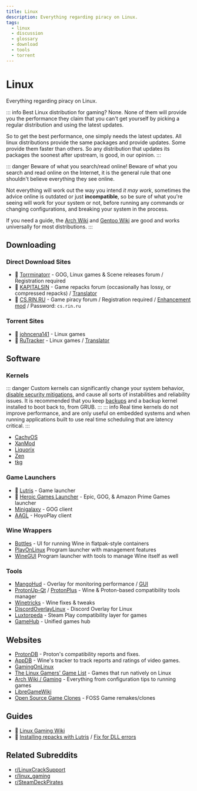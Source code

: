 ```yaml
---
title: Linux
description: Everything regarding piracy on Linux.
tags:
  - linux
  - discussion
  - glossary
  - download
  - tools
  - torrent
---
```


# Linux

Everything regarding piracy on Linux.

::: info Best Linux distribution for gaming?
None. None of them will provide you the performance they claim that you can't get yourself by picking a regular distribution and using the latest updates.

So to get the best performance, one simply needs the latest updates. All linux distributions provide the same packages and provide updates.
Some provide them faster than others. So any distribution that updates its packages the soonest after upstream, is good, in our opinion.
:::

::: danger Beware of what you search/read online!
Beware of what you search and read online on the Internet, it is the general rule that one shouldn't believe everything they see online.

Not everything will work out the way you intend *it may work*, sometimes the advice online is outdated or just **incompatible**, so be sure of what you're seeing will work for your system or not, before running any commands or changing configurations, and breaking your system in the process.

If you need a guide, the [Arch Wiki](https://wiki.archlinux.org) and [Gentoo Wiki](https://wiki.gentoo.org/) are good and works universally for most distributions.
:::

## Downloading

### Direct Download Sites

- :star2: [Torrminatorr](https://forum.torrminatorr.com) - GOG, Linux games & Scene
  releases forum / Registration required
- :star2: [KAPITALSIN](https://kapitalsin.com/forum) - Game repacks forum
  (occasionally has lossy, or compressed repacks) /
  [Translator](useful.md#translator)
- :star2: [CS.RIN.RU](https://cs.rin.ru/forum) - Game piracy forum / Registration
  required /
  [Enhancement mod](https://github.com/SubZeroPL/cs-rin-ru-enhanced-mod) /
  Password: `cs.rin.ru`

### Torrent Sites

- :star2: [johncena141](https://1337x.to/user/johncena141/) - Linux games
- :star2: [RuTracker](https://rutracker.org/forum/viewforum.php?f=899) - Linux games
  / [Translator](useful.md#translator)

## Software

### Kernels

::: danger
Custom kernels can significantly change your system behavior, [disable security mitigations](https://wiki.archlinux.org/index.php/Kernel_parameters), and cause all sorts of instabilities and reliability issues. It is recommended that you keep [backups](https://wiki.archlinux.org/title/Backup) and a backup kernel installed to boot back to, from GRUB.
:::
::: info
Real time kernels do not improve performance, and are only useful on embedded systems and when running applications built to use real time scheduling that are latency critical.
:::

- [CachyOS](https://github.com/CachyOS/linux-cachyos)
- [XanMod](https://xanmod.org)
- [Liquorix](https://liquorix.net)
- [Zen](https://github.com/zen-kernel/zen-kernel)
- [tkg](https://github.com/Frogging-Family/linux-tkg) 

### Game Launchers

- :star2: [Lutris](https://lutris.net) - Game launcher
- :star2: [Heroic Games Launcher](https://heroicgameslauncher.com) - Epic, GOG, &
  Amazon Prime Games launcher
- [Minigalaxy](https://sharkwouter.github.io/minigalaxy) - GOG client
- [AAGL](https://github.com/an-anime-team/an-anime-game-launcher) - HoyoPlay client

### Wine Wrappers
- [Bottles](https://usebottles.com) - UI for running Wine in flatpak-style containers
- [PlayOnLinux](https://www.playonlinux.com/en/) Program launcher with management features
- [WineGUI](https://gitlab.melroy.org/melroy/winegui) Program launcher with tools to manage Wine itself as well

### Tools

- [MangoHud](https://github.com/flightlessmango/MangoHud) - Overlay for
  monitoring performance / [GUI](https://github.com/benjamimgois/goverlay)
- [ProtonUp-Qt](https://github.com/DavidoTek/ProtonUp-Qt) / [ProtonPlus](https://github.com/Vysp3r/ProtonPlus) - Wine & Proton-based compatibility tools manager
- [Winetricks](https://github.com/Winetricks/winetricks) - Wine fixes & tweaks
- [DiscordOverlayLinux](https://github.com/trigg/Discover) - Discord Overlay for Linux
- [Luxtorpeda](https://github.com/luxtorpeda-dev/luxtorpeda) - Steam Play compatibility layer for games
- [GameHub](https://tkashkin.github.io/projects/gamehub) - Unified games hub

## Websites

- [ProtonDB](https://www.protondb.com) - Proton's compatibility reports and fixes.
- [AppDB](https://appdb.winehq.org) - Wine's tracker to track reports and ratings of video games.
- [GamingOnLinux](https://www.gamingonlinux.com)
- [The Linux Gamers' Game List](https://www.icculus.org/lgfaq/gamelist.php) - Games that run natively on Linux
- [Arch Wiki / Gaming](https://wiki.archlinux.org/index.php/Gaming) - Everything from configuration tips to running games
- [LibreGameWiki](https://libregamewiki.org/Main_Page)
- [Open Source Game Clones](https://osgameclones.com/) - FOSS Game remakes/clones

## Guides

- :star2: [Linux Gaming Wiki](https://linux-gaming.kwindu.eu/index.php)
- :star2: [Installing repacks with Lutris](https://www.reddit.com/r/LinuxCrackSupport/comments/yqfirv/how_to_install_fitgirl_or_dodi_windows_repacks_in)
  /
  [Fix for DLL errors](https://reddit.com/r/LinuxCrackSupport/comments/tirarp/psa_when_installing_repacks_with_custom_wine)

## Related Subreddits

- [r/LinuxCrackSupport](https://www.reddit.com/r/LinuxCrackSupport)
- [r/linux_gaming](https://www.reddit.com/r/linux_gaming)
- [r/SteamDeckPirates](https://www.reddit.com/r/SteamDeckPirates)
